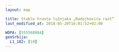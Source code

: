 ```yaml
---
layout: map

title: Stablo hrasta lužnjaka „Radojkovića rast“
last_modified_at: 2018-05-20T16:01:52+02:00

WDPA: [555588984]
geoSrbija:
  L1_182: [19]
---
```

